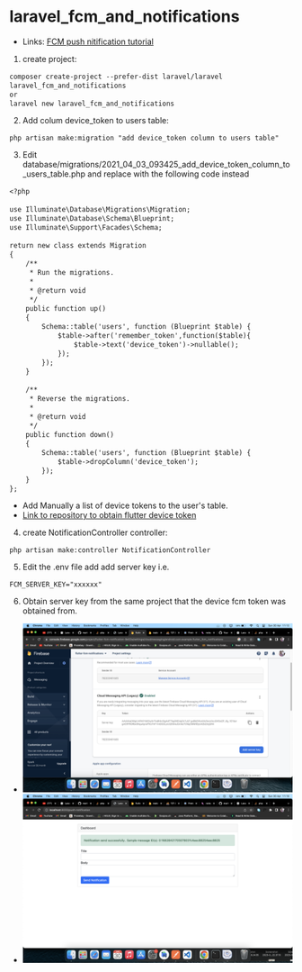 # laravel_fcm_and_notifications
- Links: [FCM push nitification tutorial](https://www.itsolutionstuff.com/post/laravel-firebase-push-notification-to-android-and-ios-app-exampleexample.html)
1. create project:
```
composer create-project --prefer-dist laravel/laravel laravel_fcm_and_notifications
or
laravel new laravel_fcm_and_notifications
```
2. Add colum device_token to users table:
```
php artisan make:migration "add device_token column to users table"
```
3. Edit database/migrations/2021_04_03_093425_add_device_token_column_to_users_table.php and replace with the following code instead

```
<?php

use Illuminate\Database\Migrations\Migration;
use Illuminate\Database\Schema\Blueprint;
use Illuminate\Support\Facades\Schema;

return new class extends Migration
{
    /**
     * Run the migrations.
     *
     * @return void
     */
    public function up()
    {
        Schema::table('users', function (Blueprint $table) {
            $table->after('remember_token',function($table){
                $table->text('device_token')->nullable();
            });
        });
    }

    /**
     * Reverse the migrations.
     *
     * @return void
     */
    public function down()
    {
        Schema::table('users', function (Blueprint $table) {
            $table->dropColumn('device_token');
        });
    }
};

```
- Add Manually a list of device tokens to the user's table.
- [Link to repository to obtain flutter device token ](https://github.com/martin-ngigi/flutter_fcm_notifications)
4. create NotificationController controller:
```
php artisan make:controller NotificationController
```
5. Edit the .env file add add server key i.e.
```
FCM_SERVER_KEY="xxxxxx"
```
6. Obtain server key from the same project that the device fcm token was obtained from. <br>
- ![Obtain Server Key](images/firebase_server_key.png)
- ![Sample Sending FCM notification image](images/success_push_notification.png)